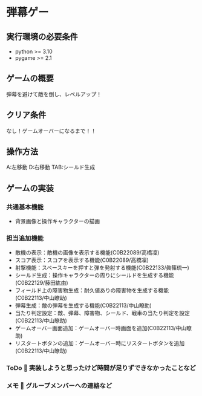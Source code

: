 # 弾幕ゲー
## 実行環境の必要条件
* python >= 3.10
* pygame >= 2.1

## ゲームの概要
弾幕を避けて敵を倒し、レベルアップ！

## クリア条件
なし！ゲームオーバーになるまで！！

## 操作方法
A:左移動
D:右移動
TAB:シールド生成

## ゲームの実装
### 共通基本機能
* 背景画像と操作キャラクターの描画

### 担当追加機能
* 敵機の表示：敵機の画像を表示する機能(C0B22089/高橋凜)
* スコア表示：スコアを表示する機能(C0B22089/高橋凜)
* 射撃機能：スペースキーを押すと弾を発射する機能(C0B22133/眞篠琉一)
* シールド生成：操作キャラクターの周りにシールドを生成する機能(C0B22129/藤田紘由)
* フィールド上の障害物生成：耐久値ありの障害物を生成する機能(C0B22113/中山瞭助)
* 弾幕生成：敵の弾幕を生成する機能(C0B22113/中山瞭助)
* 当たり判定設定：敵、弾幕、障害物、シールド、戦車の当たり判定を設定(C0B22113/中山瞭助)
* ゲームオーバー画面追加：ゲームオーバー時画面を追加(C0B22113/中山瞭助)
* リスタートボタンの追加：ゲームオーバー時にリスタートボタンを追加(C0B22113/中山瞭助)

### ToDo  実装しようと思ったけど時間が足りずできなかったことなど

### メモ  グループメンバーへの連絡など